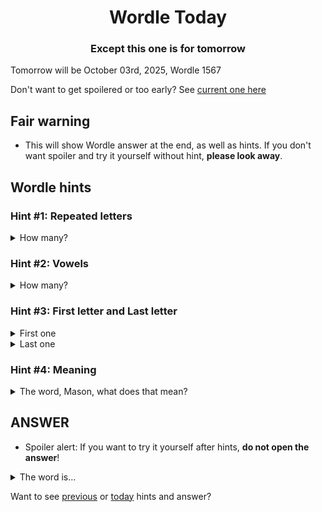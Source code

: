 <h1 align="center">
Wordle Today
</h1>

<h3 align="center">
Except this one is for tomorrow
</h3>

Tomorrow will be October 03rd, 2025, Wordle 1567

Don't want to get spoilered or too early? See [current one here](README.md)

## Fair warning
- This will show Wordle answer at the end, as well as hints. If you don't want spoiler and try it yourself without hint, **please look away**.

## Wordle hints

### Hint #1: Repeated letters
<details>
  <summary>How many?</summary>
  1 repeated letters.
</details>

### Hint #2: Vowels
<details>
  <summary>How many?</summary>
  There are 1 vowels. 
</details>

### Hint #3: First letter and Last letter
<details>
  <summary>First one</summary>
  Begins with the letter "S"
</details>
<details>
  <summary>Last one</summary>
  Ends with the letter "M"
</details>

### Hint #4: Meaning
<details>
  <summary>The word, Mason, what does that mean?</summary>
  A sudden, involuntary contraction of a muscle, a group of muscles, or a hollow organ.
</details>

## ANSWER
- Spoiler alert: If you want to try it yourself after hints, **do not open the answer**!

<details>
  <summary>The word is...</summary>
  SPASM
</details>

Want to see [previous](PREVIOUS.md) or [today](README.md) hints and answer?